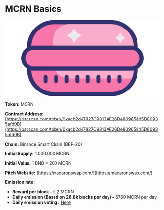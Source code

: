 # MCRN Basics

![](../.gitbook/assets/mcrnLogo.png)

**Token:** MCRN

**Contract Address:** [https://bscscan.com/token/0xacb2d47827C9813AE26De80965845D80935afd0B](https://bscscan.com/token/0xacb2d47827C9813AE26De80965845D80935afd0B)

**Chain:** Binance Smart Chain \(BEP-20\)

**Initial Supply:** 1.000.000 MCRN

**Initial Value:** 1 BNB = 200 MCRN

**Pitch Website:** [https://macaronswap.com/](https://macaronswap.com/)

**Emission rate:**

- **Reward per block -** 0.2 MCRN
- **Daily emission \(Based on 28.8k blocks per day\) -** 5760 MCRN per day
- **Daily emission voting :** [Here](https://vote.macaronswap.finance/#/macaronswap.eth/proposal/QmWJhmSLacuoG7qzrCHjxLvnFVeqe7FhktQiso2WTgFEqB)
